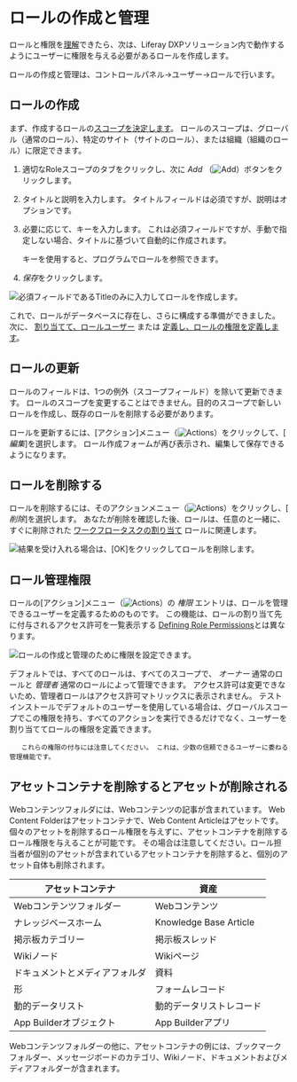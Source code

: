 # ロールの作成と管理

ロールと権限を[理解](./understanding-roles-and-permissions.md)できたら、次は、Liferay DXPソリューション内で動作するようにユーザーに権限を与える必要があるロールを作成します。

ロールの作成と管理は、コントロールパネル→ユーザー→ロールで行います。

## ロールの作成

まず、作成するロールの[スコープを決定します](./understanding-roles-and-permissions.md)。 ロールのスコープは、グローバル（通常のロール）、特定のサイト（サイトのロール）、または組織（組織のロール）に限定できます。

1.  適切なRoleスコープのタブをクリックし、次に *Add* （![Add](../../images/icon-add.png)）ボタンをクリックします。

2.  タイトルと説明を入力します。 タイトルフィールドは必須ですが、説明はオプションです。

3.  必要に応じて、キーを入力します。 これは必須フィールドですが、手動で指定しない場合、タイトルに基づいて自動的に作成されます。

    キーを使用すると、プログラムでロールを参照できます。

4.  *保存*をクリックします。

![必須フィールドであるTitleのみに入力してロールを作成します。](./creating-and-managing-roles/images/02.png)

これで、ロールがデータベースに存在し、さらに構成する準備ができました。 次に、 [割り当てて、ロールユーザー](./assigning-users-to-roles.md) または [定義し、ロールの権限を定義します](./defining-role-permissions.md)。

## ロールの更新

ロールのフィールドは、1つの例外（スコープフィールド）を除いて更新できます。 ロールのスコープを変更することはできません。目的のスコープで新しいロールを作成し、既存のロールを削除する必要があります。

ロールを更新するには、[アクション]メニュー（![Actions](../../images/icon-actions.png)）をクリックして、[ *編集*]を選択します。 ロール作成フォームが再び表示され、編集して保存できるようになります。

## ロールを削除する

ロールを削除するには、そのアクションメニュー（![Actions](../../images/icon-actions.png)）をクリックし、[ *削除*]を選択します。 あなたが削除を確認した後、ロールは、任意のと一緒に、すぐに削除された [ワークフロータスクの割り当て](../../process-automation/workflow/user-guide/reviewing-assets.md) ロールに関連します。

![結果を受け入れる場合は、[OK]をクリックしてロールを削除します。](./creating-and-managing-roles/images/03.png)

## ロール管理権限

ロールの[アクション]メニュー（![Actions](../../images/icon-actions.png)）の *権限* エントリは、ロールを管理できるユーザーを定義するためのものです。 この機能は、ロールの割り当て先に付与されるアクセス許可を一覧表示する [Defining Role Permissions](./defining-role-permissions.md)とは異なります。

![ロールの作成と管理のために権限を設定できます。](./creating-and-managing-roles/images/01.png)

デフォルトでは、すべてのロールは、すべてのスコープで、 *オーナー* 通常のロールと *管理者* 通常のロールによって管理できます。 アクセス許可は変更できないため、管理者ロールはアクセス許可マトリックスに表示されません。 テストインストールでデフォルトのユーザーを使用している場合は、グローバルスコープでこの権限を持ち、すべてのアクションを実行できるだけでなく、ユーザーを割り当ててロールの権限を定義できます。

``` warning::
   これらの権限の付与には注意してください。 これは、少数の信頼できるユーザーに委ねる管理機能です。
```

## アセットコンテナを削除するとアセットが削除される

Webコンテンツフォルダには、Webコンテンツの記事が含まれています。 Web Content Folderはアセットコンテナで、Web Content Articleはアセットです。 個々のアセットを削除するロール権限を与えずに、アセットコンテナを削除するロール権限を与えることが可能です。 その場合は注意してください。ロール担当者が個別のアセットが含まれているアセットコンテナを削除すると、個別のアセット自体も削除されます。

| アセットコンテナ          | 資産                     |
| ----------------- | ---------------------- |
| Webコンテンツフォルダー     | Webコンテンツ               |
| ナレッジベースホーム        | Knowledge Base Article |
| 掲示板カテゴリー          | 掲示板スレッド                |
| Wikiノード           | Wikiページ                |
| ドキュメントとメディアフォルダ   | 資料                     |
| 形                 | フォームレコード               |
| 動的データリスト          | 動的データリストレコード           |
| App Builderオブジェクト | App Builderアプリ         |

Webコンテンツフォルダーの他に、アセットコンテナの例には、ブックマークフォルダー、メッセージボードのカテゴリ、Wikiノード、ドキュメントおよびメディアフォルダーが含まれます。
